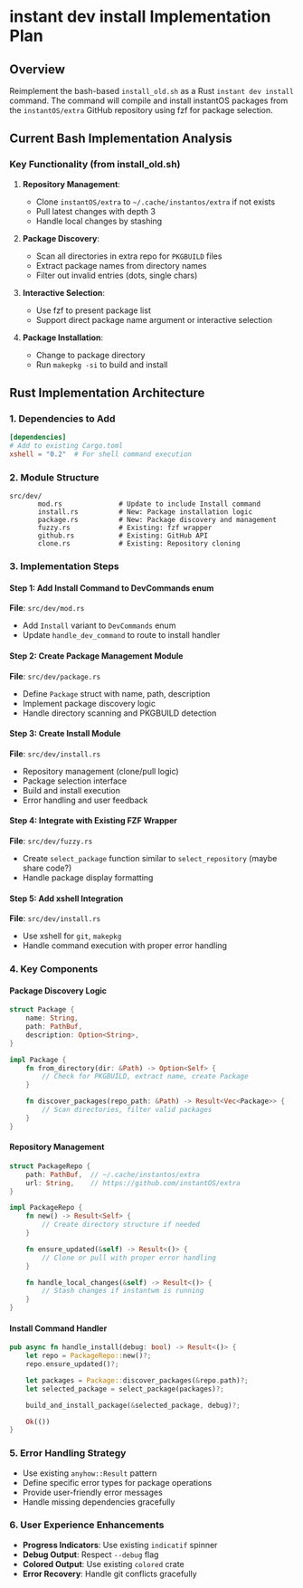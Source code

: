 # instant dev install Implementation Plan

## Overview

Reimplement the bash-based `install_old.sh` as a Rust `instant dev install` command. The command will compile and install instantOS packages from the `instantOS/extra` GitHub repository using fzf for package selection.

## Current Bash Implementation Analysis

### Key Functionality (from install_old.sh)
1. **Repository Management**:
   - Clone `instantOS/extra` to `~/.cache/instantos/extra` if not exists
   - Pull latest changes with depth 3
   - Handle local changes by stashing

2. **Package Discovery**:
   - Scan all directories in extra repo for `PKGBUILD` files
   - Extract package names from directory names
   - Filter out invalid entries (dots, single chars)

3. **Interactive Selection**:
   - Use fzf to present package list
   - Support direct package name argument or interactive selection

4. **Package Installation**:
   - Change to package directory
   - Run `makepkg -si` to build and install

## Rust Implementation Architecture

### 1. Dependencies to Add

```toml
[dependencies]
# Add to existing Cargo.toml
xshell = "0.2"  # For shell command execution
```



### 2. Module Structure

```
src/dev/
       mod.rs              # Update to include Install command
       install.rs          # New: Package installation logic
       package.rs          # New: Package discovery and management
       fuzzy.rs            # Existing: fzf wrapper
       github.rs           # Existing: GitHub API
       clone.rs            # Existing: Repository cloning
```

### 3. Implementation Steps

#### Step 1: Add Install Command to DevCommands enum
**File**: `src/dev/mod.rs`
- Add `Install` variant to `DevCommands` enum
- Update `handle_dev_command` to route to install handler

#### Step 2: Create Package Management Module
**File**: `src/dev/package.rs`
- Define `Package` struct with name, path, description
- Implement package discovery logic
- Handle directory scanning and PKGBUILD detection

#### Step 3: Create Install Module
**File**: `src/dev/install.rs`
- Repository management (clone/pull logic)
- Package selection interface
- Build and install execution
- Error handling and user feedback

#### Step 4: Integrate with Existing FZF Wrapper
**File**: `src/dev/fuzzy.rs`
- Create `select_package` function similar to `select_repository`  (maybe share
  code?)
- Handle package display formatting

#### Step 5: Add xshell Integration
**File**: `src/dev/install.rs`
- Use xshell for `git`, `makepkg`
- Handle command execution with proper error handling

### 4. Key Components

#### Package Discovery Logic
```rust
struct Package {
    name: String,
    path: PathBuf,
    description: Option<String>,
}

impl Package {
    fn from_directory(dir: &Path) -> Option<Self> {
        // Check for PKGBUILD, extract name, create Package
    }

    fn discover_packages(repo_path: &Path) -> Result<Vec<Package>> {
        // Scan directories, filter valid packages
    }
}
```

#### Repository Management
```rust
struct PackageRepo {
    path: PathBuf,  // ~/.cache/instantos/extra
    url: String,    // https://github.com/instantOS/extra
}

impl PackageRepo {
    fn new() -> Result<Self> {
        // Create directory structure if needed
    }

    fn ensure_updated(&self) -> Result<()> {
        // Clone or pull with proper error handling
    }

    fn handle_local_changes(&self) -> Result<()> {
        // Stash changes if instantwm is running
    }
}
```

#### Install Command Handler
```rust
pub async fn handle_install(debug: bool) -> Result<()> {
    let repo = PackageRepo::new()?;
    repo.ensure_updated()?;

    let packages = Package::discover_packages(&repo.path)?;
    let selected_package = select_package(packages)?;

    build_and_install_package(&selected_package, debug)?;

    Ok(())
}
```

### 5. Error Handling Strategy

- Use existing `anyhow::Result` pattern
- Define specific error types for package operations
- Provide user-friendly error messages
- Handle missing dependencies gracefully

### 6. User Experience Enhancements

- **Progress Indicators**: Use existing `indicatif` spinner
- **Debug Output**: Respect `--debug` flag
- **Colored Output**: Use existing `colored` crate
- **Error Recovery**: Handle git conflicts gracefully
